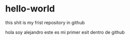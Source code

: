 # hello-world
this shit is my frist repository in github

hola soy alejandro
este es mi primer esit dentro de github 
